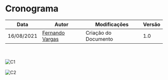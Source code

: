 # Cronograma

| Data       | Autor                                        | Modificações                      | Versão |
| ---------- | -------------------------------------------- | --------------------------------- | ------ |
| 16/08/2021 | [Fernando Vargas](https://github.com/SFernandoS) | Criação do Documento | 1.0    |

<br><br>
![C1](https://user-images.githubusercontent.com/54643557/129577101-e8907673-dae3-4b55-992b-818e9da101b7.PNG)
<br><br>
![C2](https://user-images.githubusercontent.com/54643557/129577114-de65483d-9e6b-462e-896b-d57383311af2.PNG)
<br>
